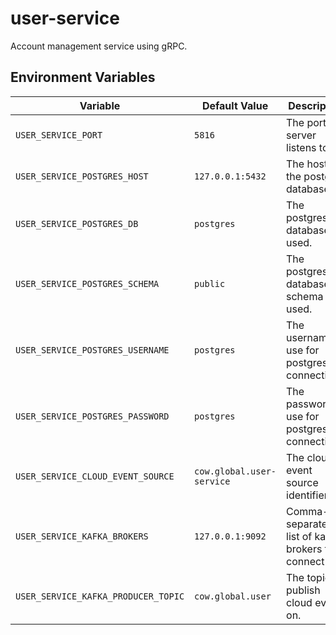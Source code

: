 # user-service

Account management service using gRPC.

## Environment Variables

| Variable | Default Value | Description |
| -------- | ------------- | ----------- |
| `USER_SERVICE_PORT` | `5816` | The port this server listens to. |
| `USER_SERVICE_POSTGRES_HOST` | `127.0.0.1:5432` | The host of the postgres database. |
| `USER_SERVICE_POSTGRES_DB` | `postgres` | The postgres database used. |
| `USER_SERVICE_POSTGRES_SCHEMA` | `public` | The postgres database schema used. |
| `USER_SERVICE_POSTGRES_USERNAME` | `postgres` | The username to use for postgres connections. |
| `USER_SERVICE_POSTGRES_PASSWORD` | `postgres` | The password to use for postgres connections. |
| `USER_SERVICE_CLOUD_EVENT_SOURCE` | `cow.global.user-service` | The cloud event source identifier. |
| `USER_SERVICE_KAFKA_BROKERS` | `127.0.0.1:9092` | Comma-separated list of kafka brokers to connect to. |
| `USER_SERVICE_KAFKA_PRODUCER_TOPIC` | `cow.global.user` | The topic to publish cloud events on. |
